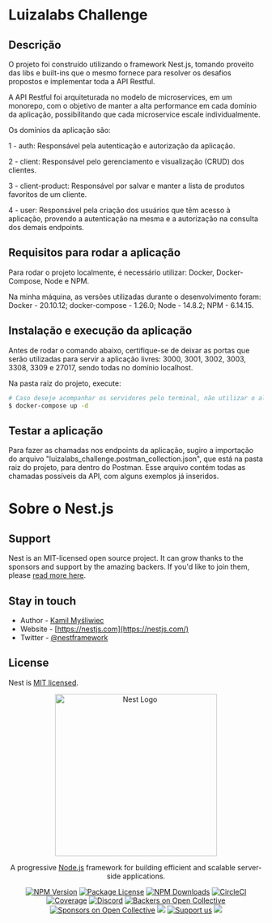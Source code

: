 # Luizalabs Challenge

## Descrição

O projeto foi construído utilizando o framework Nest.js, tomando proveito das libs e built-ins que o mesmo fornece para resolver os desafios propostos e implementar toda a API Restful.

A API Restful foi arquiteturada no modelo de microservices, em um monorepo, com o objetivo de manter a alta performance em cada domínio da aplicação, possibilitando que cada microservice escale individualmente.

Os domínios da aplicação são:

1 - auth: Responsável pela autenticação e autorização da aplicação.

2 - client: Responsável pelo gerenciamento e visualização (CRUD) dos clientes.

3 - client-product: Responsável por salvar e manter a lista de produtos favoritos de um cliente.

4 - user: Responsável pela criação dos usuários que têm acesso à aplicação, provendo a autenticação na mesma e a autorização na consulta dos demais endpoints.

## Requisitos para rodar a aplicação

Para rodar o projeto localmente, é necessário utilizar: Docker, Docker-Compose, Node e NPM.

Na minha máquina, as versões utilizadas durante o desenvolvimento foram: Docker - 20.10.12; docker-compose - 1.26.0; Node - 14.8.2; NPM - 6.14.15.

## Instalação e execução da aplicação

Antes de rodar o comando abaixo, certifique-se de deixar as portas que serão utilizadas para servir a aplicação livres: 3000, 3001, 3002, 3003, 3308, 3309 e 27017, sendo todas no domínio localhost.

Na pasta raiz do projeto, execute:

```bash
# Caso deseje acompanhar os servidores pelo terminal, não utilizar o alias "-d"
$ docker-compose up -d
```

## Testar a aplicação

Para fazer as chamadas nos endpoints da aplicação, sugiro a importação do arquivo "luizalabs_challenge.postman_collection.json", que está na pasta raiz do projeto, para dentro do Postman. Esse arquivo contém todas as chamadas possíveis da API, com alguns exemplos já inseridos.

# Sobre o Nest.js

## Support

Nest is an MIT-licensed open source project. It can grow thanks to the sponsors and support by the amazing backers. If you'd like to join them, please [read more here](https://docs.nestjs.com/support).

## Stay in touch

- Author - [Kamil Myśliwiec](https://kamilmysliwiec.com)
- Website - [https://nestjs.com](https://nestjs.com/)
- Twitter - [@nestframework](https://twitter.com/nestframework)

## License

Nest is [MIT licensed](LICENSE).

<p align="center">
  <a href="http://nestjs.com/" target="blank"><img src="https://nestjs.com/img/logo_text.svg" width="320" alt="Nest Logo" /></a>
</p>

[circleci-image]: https://img.shields.io/circleci/build/github/nestjs/nest/master?token=abc123def456
[circleci-url]: https://circleci.com/gh/nestjs/nest

  <p align="center">A progressive <a href="http://nodejs.org" target="_blank">Node.js</a> framework for building efficient and scalable server-side applications.</p>
    <p align="center">
<a href="https://www.npmjs.com/~nestjscore" target="_blank"><img src="https://img.shields.io/npm/v/@nestjs/core.svg" alt="NPM Version" /></a>
<a href="https://www.npmjs.com/~nestjscore" target="_blank"><img src="https://img.shields.io/npm/l/@nestjs/core.svg" alt="Package License" /></a>
<a href="https://www.npmjs.com/~nestjscore" target="_blank"><img src="https://img.shields.io/npm/dm/@nestjs/common.svg" alt="NPM Downloads" /></a>
<a href="https://circleci.com/gh/nestjs/nest" target="_blank"><img src="https://img.shields.io/circleci/build/github/nestjs/nest/master" alt="CircleCI" /></a>
<a href="https://coveralls.io/github/nestjs/nest?branch=master" target="_blank"><img src="https://coveralls.io/repos/github/nestjs/nest/badge.svg?branch=master#9" alt="Coverage" /></a>
<a href="https://discord.gg/G7Qnnhy" target="_blank"><img src="https://img.shields.io/badge/discord-online-brightgreen.svg" alt="Discord"/></a>
<a href="https://opencollective.com/nest#backer" target="_blank"><img src="https://opencollective.com/nest/backers/badge.svg" alt="Backers on Open Collective" /></a>
<a href="https://opencollective.com/nest#sponsor" target="_blank"><img src="https://opencollective.com/nest/sponsors/badge.svg" alt="Sponsors on Open Collective" /></a>
  <a href="https://paypal.me/kamilmysliwiec" target="_blank"><img src="https://img.shields.io/badge/Donate-PayPal-ff3f59.svg"/></a>
    <a href="https://opencollective.com/nest#sponsor"  target="_blank"><img src="https://img.shields.io/badge/Support%20us-Open%20Collective-41B883.svg" alt="Support us"></a>
  <a href="https://twitter.com/nestframework" target="_blank"><img src="https://img.shields.io/twitter/follow/nestframework.svg?style=social&label=Follow"></a>
</p>
  <!--[![Backers on Open Collective](https://opencollective.com/nest/backers/badge.svg)](https://opencollective.com/nest#backer)
  [![Sponsors on Open Collective](https://opencollective.com/nest/sponsors/badge.svg)](https://opencollective.com/nest#sponsor)-->